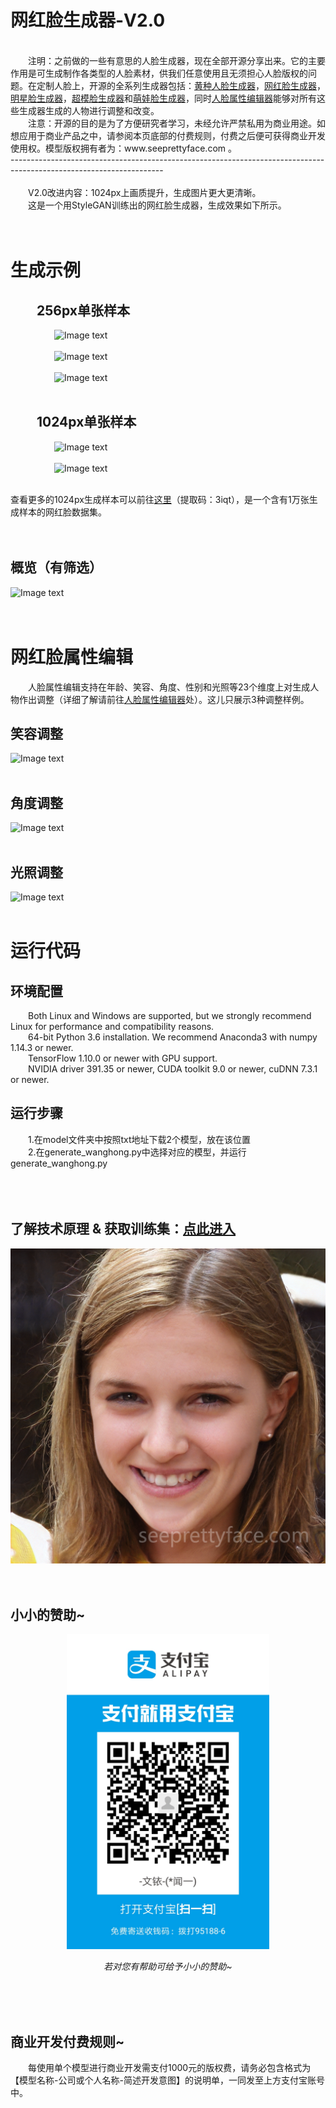 # 网红脸生成器-V2.0
<br />
&emsp;&emsp;注明：之前做的一些有意思的人脸生成器，现在全部开源分享出来。它的主要作用是可生成制作各类型的人脸素材，供我们任意使用且无须担心人脸版权的问题。在定制人脸上，开源的全系列生成器包括：<a href='https://github.com/a312863063/seeprettyface-generator-yellow'>黄种人脸生成器</a>，<a href='https://github.com/a312863063/seeprettyface-generator-wanghong'>网红脸生成器</a>，<a href='https://github.com/a312863063/seeprettyface-generator-star'>明星脸生成器</a>，<a href='https://github.com/a312863063/seeprettyface-generator-model'>超模脸生成器</a>和<a href='https://github.com/a312863063/seeprettyface-generator-babies'>萌娃脸生成器</a>，同时<a href='https://github.com/a312863063/seeprettyface-face_editor'>人脸属性编辑器</a>能够对所有这些生成器生成的人物进行调整和改变。<br />
&emsp;&emsp;注意：开源的目的是为了方便研究者学习，未经允许严禁私用为商业用途。如想应用于商业产品之中，请参阅本页底部的付费规则，付费之后便可获得商业开发使用权。模型版权拥有者为：www.seeprettyface.com 。<br />
--------------------------------------------------------------------------------------------------------------------<br /><br />
&emsp;&emsp;V2.0改进内容：1024px上画质提升，生成图片更大更清晰。<br />
&emsp;&emsp;这是一个用StyleGAN训练出的网红脸生成器，生成效果如下所示。<br /><br /><br />


# 生成示例

## &emsp;&emsp;256px单张样本
&emsp;&emsp;&emsp;&emsp;&emsp;![Image text](https://github.com/a312863063/seeprettyface-generator-wanghong/blob/master/examples/256px_example1.png)<br/><br/>
&emsp;&emsp;&emsp;&emsp;&emsp;![Image text](https://github.com/a312863063/seeprettyface-generator-wanghong/blob/master/examples/256px_example2.png)<br/><br/>
&emsp;&emsp;&emsp;&emsp;&emsp;![Image text](https://github.com/a312863063/seeprettyface-generator-wanghong/blob/master/examples/256px_example3.png)<br/><br/>

## &emsp;&emsp;1024px单张样本
&emsp;&emsp;&emsp;&emsp;&emsp;![Image text](https://github.com/a312863063/seeprettyface-generator-wanghong/blob/master/examples/example1.png)<br/><br/>
&emsp;&emsp;&emsp;&emsp;&emsp;![Image text](https://github.com/a312863063/seeprettyface-generator-wanghong/blob/master/examples/example2.png)<br/><br/>

查看更多的1024px生成样本可以前往[这里](https://pan.baidu.com/s/1Sn6j9g-8sddIvViGEawAWQ)（提取码：3iqt），是一个含有1万张生成样本的网红脸数据集。<br /><br /><br />

## 概览（有筛选）
![Image text](https://github.com/a312863063/seeprettyface-generator-wanghong/blob/master/examples/64_examples.jpg)
<br /><br /><br />

# 网红脸属性编辑
&emsp;&emsp;人脸属性编辑支持在年龄、笑容、角度、性别和光照等23个维度上对生成人物作出调整（详细了解请前往[人脸属性编辑器](https://github.com/a312863063/seeprettyface-face_editor)处）。这儿只展示3种调整样例。
## 笑容调整
![Image text](https://github.com/a312863063/seeprettyface-generator-wanghong/blob/master/examples/edit_smile.jpg)
<br/><br/>
## 角度调整
![Image text](https://github.com/a312863063/seeprettyface-generator-wanghong/blob/master/examples/edit_angle.jpg)
<br/><br/>
## 光照调整
![Image text](https://github.com/a312863063/seeprettyface-generator-wanghong/blob/master/examples/edit_exposure.jpg)
<br/><br/>

# 运行代码
## 环境配置
&emsp;&emsp;Both Linux and Windows are supported, but we strongly recommend Linux for performance and compatibility reasons.<br/>
&emsp;&emsp;64-bit Python 3.6 installation. We recommend Anaconda3 with numpy 1.14.3 or newer.<br/>
&emsp;&emsp;TensorFlow 1.10.0 or newer with GPU support.<br/>
&emsp;&emsp;NVIDIA driver 391.35 or newer, CUDA toolkit 9.0 or newer, cuDNN 7.3.1 or newer.<br/>

## 运行步骤
&emsp;&emsp;1.在model文件夹中按照txt地址下载2个模型，放在该位置<br/>
&emsp;&emsp;2.在generate_wanghong.py中选择对应的模型，并运行generate_wanghong.py<br/>
<br /><br /><br />
## 了解技术原理 & 获取训练集：[点此进入](http://www.seeprettyface.com/)
![Image text](https://github.com/a312863063/seeprettyface/blob/master/EP001-01.png)<br/><br/><br/>

## 小小的赞助~
<p align="center">
	<img src="https://github.com/a312863063/seeprettyface/blob/master/sponsor.jpg" alt="Sample"  width="324" height="504">
	<p align="center">
		<em>若对您有帮助可给予小小的赞助~</em>
	</p>
</p>
<br/><br/><br/>

## 商业开发付费规则~
&emsp;&emsp;每使用单个模型进行商业开发需支付1000元的版权费，请务必包含格式为【模型名称-公司或个人名称-简述开发意图】的说明单，一同发至上方支付宝账号中。

